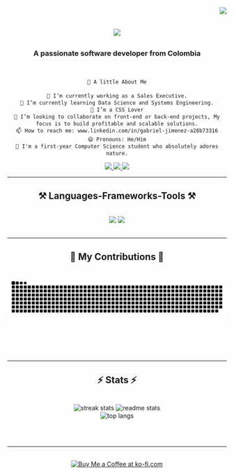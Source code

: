 <img align="right" src="https://visitor-badge.laobi.icu/badge?page_id=Twizter01.Twizter01" />

<h1 align="center">
    <img src="https://readme-typing-svg.herokuapp.com/?font=Righteous&size=35&center=true&vCenter=true&width=500&height=70&duration=4000&lines=Hey,+Im Twizter!+👋;" />
</h1>

<h3 align="center">A passionate software developer from Colombia </h3>

<br/>

<div align="center">
 
    🌟 A little About Me

    🔭 I’m currently working as a Sales Executive.
    🌱 I’m currently learning Data Science and Systems Engineering.
    🎨 I’m a CSS Lover
    👯 I’m looking to collaborate on front-end or back-end projects, My focus is to build profitable and scalable solutions.
    📫 How to reach me: www.linkedin.com/in/gabriel-jimenez-a28b73316
    😄 Pronouns: He/Him
    🚀 I'm a first-year Computer Science student who absolutely adores nature.

 </div>
 
<div align="center"> 
  <a href="mailto:Gabrielandrejimenez11@gmail.com">
    <img src="https://img.shields.io/badge/Gmail-333333?style=for-the-badge&logo=gmail&logoColor=red" />
  </a>
  <a href="https://www.linkedin.com/in/gabriel-jimenez-a28b73316" target="_blank">
    <img src="https://img.shields.io/badge/LinkedIn-0077B5?style=for-the-badge&logo=linkedin&logoColor=white" target="_blank" />
  </a>
  <a href="https://Twizter01.github.io" target="_blank">
     <img src="https://img.shields.io/badge/Portfolio-FF5722?style=for-the-badge&logo=todoist&logoColor=white" target="_blank" /> <!-- sqlite, safari, google-chrome are other good icon options -->
  </a>
</div>

 <hr/>
 
<h2 align="center">⚒️ Languages-Frameworks-Tools ⚒️</h2>
<br/>
<div align="center">
    <img src="https://skillicons.dev/icons?i=react,bootstrap,mui,html,css,vscode,github,figma,tailwind,git,r" />
    <img src="https://skillicons.dev/icons?i=nodejs,python,javascript,typescript,express,firebase,mongodb,c,java,nextjs,mysql,flask" /><br>
</div>

<br/>
<hr/>

<div align="center">
  <h2>🐍 My Contributions 🐍</h2>
  <br>
  <img alt="snake eating my contributions" src="https://raw.githubusercontent.com/salesp07/salesp07/output/github-contribution-grid-snake.svg" />
  
  <br/><br/><br/>
</div>

<hr/>

<h2 align="center">⚡ Stats ⚡</h2>
<br>
<div align=center>
  <img width=390 src="https://github-readme-streak-stats-Twizter01.vercel.app/?user=Twizter01&count_private=true&theme=react&border_radius=10" alt="streak stats"/>
  <img width=390 src="https://github-readme-stats-Twizter01.vercel.app/api?username=Twizter01&count_private=true&show_icons=true&theme=react&rank_icon=github&border_radius=10" alt="readme stats" />
  <br/>
  <img width=325 align="center" src="https://github-readme-stats-Twizter01.vercel.app/api/top-langs/?username=Twizter01&hide=HTML&langs_count=8&layout=compact&theme=react&border_radius=10&size_weight=0.5&count_weight=0.5&exclude_repo=github-readme-stats" alt="top langs" />
</div>

<br/><br/>

<hr/>

<br/>

<div align="center">
<a href='https://ko-fi.com/V7V4RAK9C' target='_blank'><img height='64' style='border:0px;height:64px;' src='https://storage.ko-fi.com/cdn/kofi1.png?v=3' border='0' alt='Buy Me a Coffee at ko-fi.com' /></a>
</div>

<br/>


